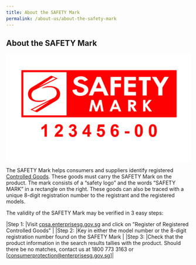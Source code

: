 ```yaml
---
title: About the SAFETY Mark
permalink: /about-us/about-the-safety-mark
---
```

## About the SAFETY Mark

![safety mark](/images/about-us/safety-mark.jpg)

The SAFETY Mark helps consumers and suppliers identify registered [Controlled Goods](/about-us/about-controlled-goods). These goods must carry the SAFETY Mark on the product. The mark consists of a “safety logo” and the words “SAFETY MARK” in a rectangle on the right. These goods can also be traced with a unique 8-digit registration number to the registrant and the registered models. 

The validity of the SAFETY Mark may be verified in 3 easy steps:

|Step 1:  |Visit [cpsa.enterprisesg.gov.sg][1] and click on "Register of Registered Controlled Goods"                                                                                                                       |
|Step 2:  |Key in either the model number or the 8-digit registration number found on the SAFETY Mark                                                                                                                       |
|Step 3:  |Check that the product information in the search results tallies with the product. Should there be no matches, contact us at 1800 773 3163 or [consumerprotection@enterprisesg.gov.sg]|

[1]: cpsa.enterprisesg.gov.sg
